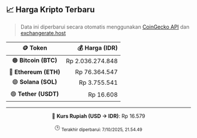 

<!-- HARGA_KRIPTO -->
## 📈 Harga Kripto Terbaru

> Data ini diperbarui secara otomatis menggunakan [CoinGecko API](https://www.coingecko.com/) dan [exchangerate.host](https://exchangerate.host/)

<div align="center">

| 🪙 Token | 💰 Harga (IDR) |
|:------:|---------------:|
| 🟠 **Bitcoin (BTC)**   | Rp 2.036.274.848 |
| 🔵 **Ethereum (ETH)**  | Rp 76.364.547 |
| 🟣 **Solana (SOL)**    | Rp 3.755.541 |
| 🟢 **Tether (USDT)**   | Rp 16.608 |

---

💱 **Kurs Rupiah (USD → IDR)**: Rp 16.579

🕒 <sub>Terakhir diperbarui: 7/10/2025, 21.54.49</sub>

</div>
<!-- /HARGA_KRIPTO -->